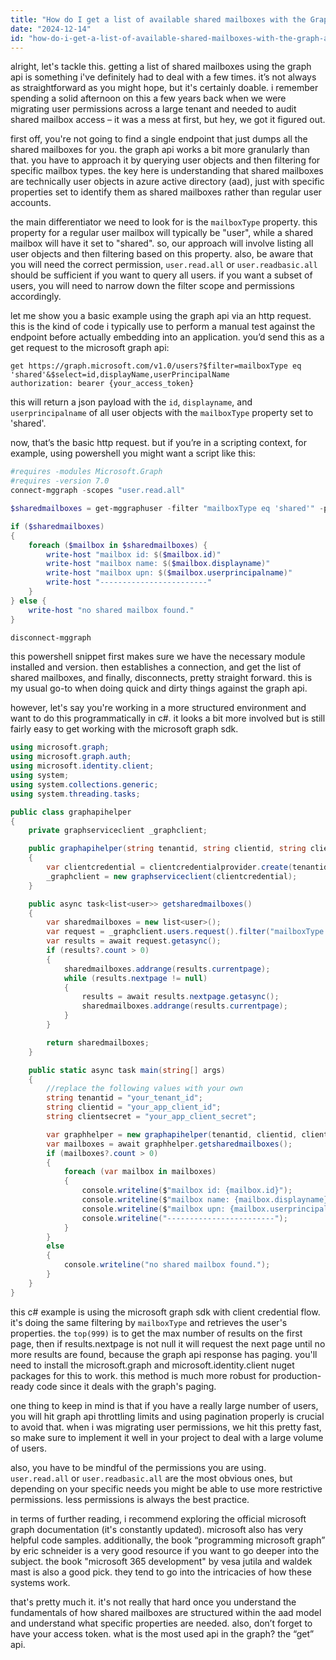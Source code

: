 ```yaml
---
title: "How do I get a list of available shared mailboxes with the Graph API?"
date: "2024-12-14"
id: "how-do-i-get-a-list-of-available-shared-mailboxes-with-the-graph-api"
---
```


alright, let's tackle this. getting a list of shared mailboxes using the graph api is something i've definitely had to deal with a few times. it’s not always as straightforward as you might hope, but it's certainly doable. i remember spending a solid afternoon on this a few years back when we were migrating user permissions across a large tenant and needed to audit shared mailbox access – it was a mess at first, but hey, we got it figured out.

first off, you're not going to find a single endpoint that just dumps all the shared mailboxes for you. the graph api works a bit more granularly than that. you have to approach it by querying user objects and then filtering for specific mailbox types. the key here is understanding that shared mailboxes are technically user objects in azure active directory (aad), just with specific properties set to identify them as shared mailboxes rather than regular user accounts.

the main differentiator we need to look for is the `mailboxType` property. this property for a regular user mailbox will typically be "user", while a shared mailbox will have it set to "shared". so, our approach will involve listing all user objects and then filtering based on this property. also, be aware that you will need the correct permission, `user.read.all` or `user.readbasic.all` should be sufficient if you want to query all users. if you want a subset of users, you will need to narrow down the filter scope and permissions accordingly.

let me show you a basic example using the graph api via an http request. this is the kind of code i typically use to perform a manual test against the endpoint before actually embedding into an application. you’d send this as a get request to the microsoft graph api:

```http
get https://graph.microsoft.com/v1.0/users?$filter=mailboxType eq 'shared'&$select=id,displayName,userPrincipalName
authorization: bearer {your_access_token}
```

this will return a json payload with the `id`, `displayname`, and `userprincipalname` of all user objects with the `mailboxType` property set to 'shared'.

now, that’s the basic http request. but if you’re in a scripting context, for example, using powershell you might want a script like this:

```powershell
#requires -modules Microsoft.Graph
#requires -version 7.0
connect-mggraph -scopes "user.read.all"

$sharedmailboxes = get-mggraphuser -filter "mailboxType eq 'shared'" -property id,displayname,userprincipalname

if ($sharedmailboxes)
{
    foreach ($mailbox in $sharedmailboxes) {
        write-host "mailbox id: $($mailbox.id)"
        write-host "mailbox name: $($mailbox.displayname)"
        write-host "mailbox upn: $($mailbox.userprincipalname)"
        write-host "------------------------"
    }
} else {
    write-host "no shared mailbox found."
}

disconnect-mggraph
```

this powershell snippet first makes sure we have the necessary module installed and version. then establishes a connection, and get the list of shared mailboxes, and finally, disconnects, pretty straight forward. this is my usual go-to when doing quick and dirty things against the graph api.

however, let's say you're working in a more structured environment and want to do this programmatically in c#. it looks a bit more involved but is still fairly easy to get working with the microsoft graph sdk.

```csharp
using microsoft.graph;
using microsoft.graph.auth;
using microsoft.identity.client;
using system;
using system.collections.generic;
using system.threading.tasks;

public class graphapihelper
{
    private graphserviceclient _graphclient;

    public graphapihelper(string tenantid, string clientid, string clientsecret)
    {
        var clientcredential = clientcredentialprovider.create(tenantid, clientid, clientsecret);
        _graphclient = new graphserviceclient(clientcredential);
    }

    public async task<list<user>> getsharedmailboxes()
    {
        var sharedmailboxes = new list<user>();
        var request = _graphclient.users.request().filter("mailboxType eq 'shared'").select("id,displayname,userprincipalname").top(999);
        var results = await request.getasync();
        if (results?.count > 0)
        {
            sharedmailboxes.addrange(results.currentpage);
            while (results.nextpage != null)
            {
                results = await results.nextpage.getasync();
                sharedmailboxes.addrange(results.currentpage);
            }
        }

        return sharedmailboxes;
    }

    public static async task main(string[] args)
    {
        //replace the following values with your own
        string tenantid = "your_tenant_id";
        string clientid = "your_app_client_id";
        string clientsecret = "your_app_client_secret";

        var graphhelper = new graphapihelper(tenantid, clientid, clientsecret);
        var mailboxes = await graphhelper.getsharedmailboxes();
        if (mailboxes?.count > 0)
        {
            foreach (var mailbox in mailboxes)
            {
                console.writeline($"mailbox id: {mailbox.id}");
                console.writeline($"mailbox name: {mailbox.displayname}");
                console.writeline($"mailbox upn: {mailbox.userprincipalname}");
                console.writeline("------------------------");
            }
        }
        else
        {
            console.writeline("no shared mailbox found.");
        }
    }
}
```

this c# example is using the microsoft graph sdk with client credential flow. it's doing the same filtering by `mailboxType` and retrieves the user's properties. the `top(999)` is to get the max number of results on the first page, then if results.nextpage is not null it will request the next page until no more results are found, because the graph api response has paging. you'll need to install the microsoft.graph and microsoft.identity.client nuget packages for this to work. this method is much more robust for production-ready code since it deals with the graph's paging.

one thing to keep in mind is that if you have a really large number of users, you will hit graph api throttling limits and using pagination properly is crucial to avoid that. when i was migrating user permissions, we hit this pretty fast, so make sure to implement it well in your project to deal with a large volume of users.

also, you have to be mindful of the permissions you are using. `user.read.all` or `user.readbasic.all` are the most obvious ones, but depending on your specific needs you might be able to use more restrictive permissions. less permissions is always the best practice.

in terms of further reading, i recommend exploring the official microsoft graph documentation (it's constantly updated). microsoft also has very helpful code samples. additionally, the book “programming microsoft graph” by eric schneider is a very good resource if you want to go deeper into the subject. the book "microsoft 365 development" by vesa jutila and waldek mast is also a good pick. they tend to go into the intricacies of how these systems work.

that's pretty much it. it's not really that hard once you understand the fundamentals of how shared mailboxes are structured within the aad model and understand what specific properties are needed. also, don’t forget to have your access token. what is the most used api in the graph? the “get” api.
